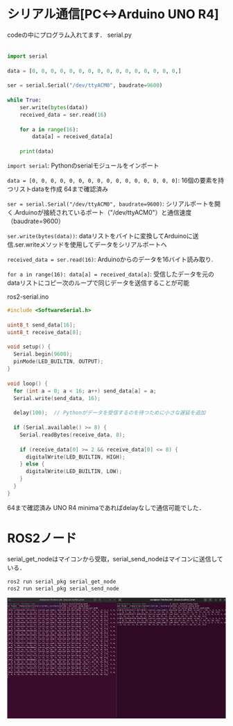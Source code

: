 # シリアル通信[PC<->Arduino UNO R4]
codeの中にプログラム入れてます．
serial.py

```py

import serial

data = [0, 0, 0, 0, 0, 0, 0, 0, 0, 0, 0, 0, 0, 0, 0, 0,]

ser = serial.Serial("/dev/ttyACM0", baudrate=9600)

while True:
    ser.write(bytes(data))  
    received_data = ser.read(16)
    
    for a in range(16):
        data[a] = received_data[a]

    print(data)
```
`import serial`: Pythonのserialモジュールをインポート

`data = [0, 0, 0, 0, 0, 0, 0, 0, 0, 0, 0, 0, 0, 0, 0, 0]`: 16個の要素を持つリストdataを作成  64まで確認済み

`ser = serial.Serial("/dev/ttyACM0", baudrate=9600)`: シリアルポートを開く.Arduinoが接続されているポート（"/dev/ttyACM0"）と通信速度（baudrate=9600）

`ser.write(bytes(data))`: dataリストをバイトに変換してArduinoに送信.ser.writeメソッドを使用してデータをシリアルポートへ

`received_data = ser.read(16)`: Arduinoからのデータを16バイト読み取り.

`for a in range(16): data[a] = received_data[a]`: 受信したデータを元のdataリストにコピー次のループで同じデータを送信することが可能

ros2-serial.ino
```c
#include <SoftwareSerial.h>

uint8_t send_data[16];
uint8_t receive_data[8];

void setup() {
  Serial.begin(9600);
  pinMode(LED_BUILTIN, OUTPUT);
}

void loop() {
  for (int a = 0; a < 16; a++) send_data[a] = a;
  Serial.write(send_data, 16);

  delay(100);  // Pythonがデータを受信するのを待つために小さな遅延を追加

  if (Serial.available() >= 8) {
    Serial.readBytes(receive_data, 8);

    if (receive_data[0] >= 2 && receive_data[0] <= 8) {
      digitalWrite(LED_BUILTIN, HIGH);
    } else {
      digitalWrite(LED_BUILTIN, LOW);
    }
  }
}

```
64まで確認済み
UNO R4 minimaであればdelayなしで通信可能でした．
# ROS2ノード
serial_get_nodeはマイコンから受取，serial_send_nodeはマイコンに送信している．
```
ros2 run serial_pkg serial_get_node
ros2 run serial_pkg serial_send_node
```
![Alt text](image.png)

